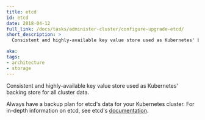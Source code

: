 ```yaml
---
title: etcd
id: etcd
date: 2018-04-12
full_link: /docs/tasks/administer-cluster/configure-upgrade-etcd/
short_description: >
  Consistent and highly-available key value store used as Kubernetes' backing store for all cluster data.

aka: 
tags:
- architecture
- storage
---
```

 Consistent and highly-available key value store used as Kubernetes' backing store for all cluster data.

<!--more--> 

Always have a backup plan for etcd's data for your Kubernetes cluster. For in-depth information on etcd, see etcd's [documentation](https://etcd.io/docs/).

